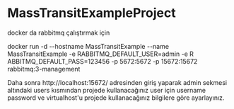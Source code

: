 # MassTransitExampleProject

docker da rabbitmq çalıştırmak için

docker run -d --hostname MassTransitExample --name MassTransitExample -e RABBITMQ_DEFAULT_USER=admin -e R
ABBITMQ_DEFAULT_PASS=123456 -p 5672:5672 -p 15672:15672 rabbitmq:3-management

Daha sonra http://localhost:15672/ adresinden giriş yaparak admin sekmesi altındaki users kısmından projede kullanacağınız user için
username password ve virtualhost'u projede kullanacağınız bilgilere göre ayarlayınız.
